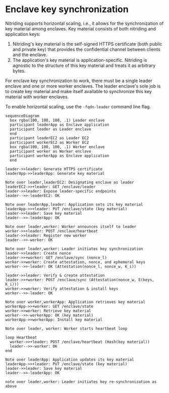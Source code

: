 # Enclave key synchronization

Nitriding supports horizontal scaling, i.e., it allows for the synchronization
of key material among enclaves.  Key material consists of both nitriding and
application keys:

1. Nitriding's key material is the self-signed HTTPS certificate (both public
   and private key) that provides the confidential channel between clients and
   the enclave.
2. The application's key material is application-specific.  Nitriding is
   agnostic to the structure of this key material and treats it as arbitrary
   bytes.

For enclave key synchronization to work, there must be a single leader
enclave and one or more worker enclaves.  The leader enclave's sole job is to
create key material and make itself available to synchronize this key material
with worker enclaves.

To enable horizontal scaling, use the `-fqdn-leader` command line flag.

```mermaid
sequenceDiagram
  box rgba(100, 100, 100, .1) Leader enclave
  participant leaderApp as Enclave application
  participant leader as Leader enclave
  end
  participant leaderEC2 as Leader EC2
  participant workerEC2 as Worker EC2
  box rgba(100, 100, 100, .1) Worker enclave
  participant worker as Worker enclave
  participant workerApp as Enclave application
  end

leader->>leader: Generate HTTPS certificate
leaderApp->>leaderApp: Generate key material

Note over leader,leaderEC2: Designating enclave as leader
leaderEC2->>+leader: GET /enclave/leader
leader->>leader: Expose leader-specific endpoints
leader-->>-leaderEC2: OK

Note over leaderApp,leader: Application sets its key material
leaderApp->>+leader: PUT /enclave/state (key material)
leader->>leader: Save key material
leader-->>-leaderApp: OK

Note over leader,worker: Worker announces itself to leader
worker->>+leader: POST /enclave/heartbeat
leader->>leader: Register new worker
leader-->>-worker: OK

Note over leader,worker: Leader initiates key synchronization
leader->>leader: Create nonce
leader->>+worker: GET /enclave/sync (nonce_l)
worker->>worker: Create attestation, nonce, and ephemeral keys
worker-->>-leader: OK (Attestation(nonce_l, nonce_w, K_i))

leader->>leader: Verify & create attestation
leader->>+worker: POST /enclave/sync (Attestation(nonce_w, E(keys, K_i)))
worker->>worker: Verify attestation & install keys
worker-->>-leader: OK

Note over worker,workerApp: Application retrieves key material
workerApp->>+worker: GET /enclave/state
worker->>worker: Retrieve key material
worker-->>-workerApp: OK (key material)
workerApp->>workerApp: Install key material

Note over leader, worker: Worker starts heartbeat loop

loop Heartbeat
  worker->>+leader: POST /enclave/heartbeat (Hash(key material))
  leader-->>-worker: OK
end

Note over leaderApp: Application updates its key material
leaderApp->>+leader: PUT /enclave/state (key material)
leader->>leader: Save key material
leader-->>-leaderApp: OK

note over leader,worker: Leader initiates key re-synchronization as above
```